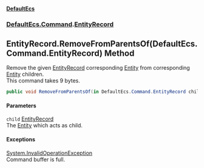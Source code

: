 #### [DefaultEcs](./index.md 'index')
### [DefaultEcs.Command](./DefaultEcs-Command.md 'DefaultEcs.Command').[EntityRecord](./DefaultEcs-Command-EntityRecord.md 'DefaultEcs.Command.EntityRecord')
## EntityRecord.RemoveFromParentsOf(DefaultEcs.Command.EntityRecord) Method
Remove the given [EntityRecord](./DefaultEcs-Command-EntityRecord.md 'DefaultEcs.Command.EntityRecord') corresponding [Entity](./DefaultEcs-Entity.md 'DefaultEcs.Entity') from corresponding [Entity](./DefaultEcs-Entity.md 'DefaultEcs.Entity') children.  
This command takes 9 bytes.  
```C#
public void RemoveFromParentsOf(in DefaultEcs.Command.EntityRecord child);
```
#### Parameters
<a name='DefaultEcs-Command-EntityRecord-RemoveFromParentsOf(DefaultEcs-Command-EntityRecord)-child'></a>
`child` [EntityRecord](./DefaultEcs-Command-EntityRecord.md 'DefaultEcs.Command.EntityRecord')  
The [Entity](./DefaultEcs-Entity.md 'DefaultEcs.Entity') which acts as child.  
  
#### Exceptions
[System.InvalidOperationException](https://docs.microsoft.com/en-us/dotnet/api/System.InvalidOperationException 'System.InvalidOperationException')  
Command buffer is full.  

